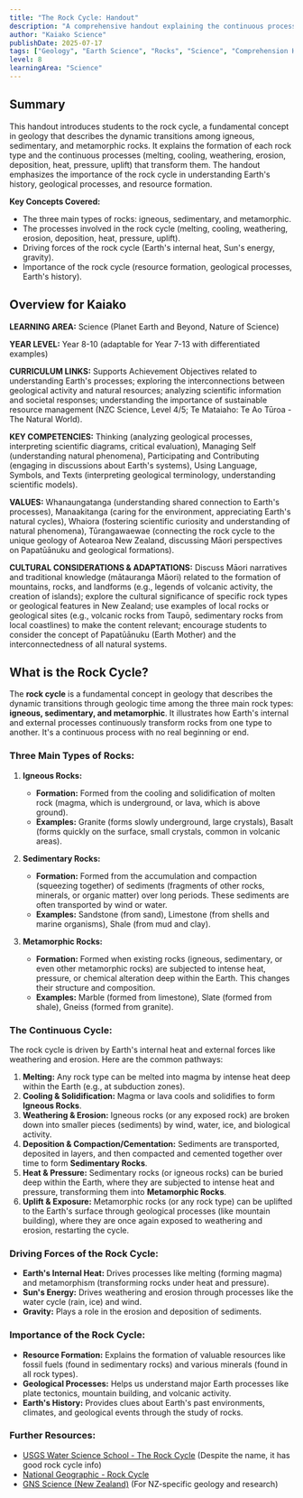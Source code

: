 ```yaml
---
title: "The Rock Cycle: Handout"
description: "A comprehensive handout explaining the continuous process by which rocks are formed, broken down, and reformed, designed for Earth Science students."
author: "Kaiako Science"
publishDate: 2025-07-17
tags: ["Geology", "Earth Science", "Rocks", "Science", "Comprehension Handout", "Aotearoa New Zealand Curriculum"]
level: 8
learningArea: "Science"
---
```


## Summary

This handout introduces students to the rock cycle, a fundamental concept in geology that describes the dynamic transitions among igneous, sedimentary, and metamorphic rocks. It explains the formation of each rock type and the continuous processes (melting, cooling, weathering, erosion, deposition, heat, pressure, uplift) that transform them. The handout emphasizes the importance of the rock cycle in understanding Earth's history, geological processes, and resource formation.

**Key Concepts Covered:**
*   The three main types of rocks: igneous, sedimentary, and metamorphic.
*   The processes involved in the rock cycle (melting, cooling, weathering, erosion, deposition, heat, pressure, uplift).
*   Driving forces of the rock cycle (Earth's internal heat, Sun's energy, gravity).
*   Importance of the rock cycle (resource formation, geological processes, Earth's history).

## Overview for Kaiako

**LEARNING AREA:** Science (Planet Earth and Beyond, Nature of Science)

**YEAR LEVEL:** Year 8-10 (adaptable for Year 7-13 with differentiated examples)

**CURRICULUM LINKS:** Supports Achievement Objectives related to understanding Earth's processes; exploring the interconnections between geological activity and natural resources; analyzing scientific information and societal responses; understanding the importance of sustainable resource management (NZC Science, Level 4/5; Te Mataiaho: Te Ao Tūroa - The Natural World).

**KEY COMPETENCIES:** Thinking (analyzing geological processes, interpreting scientific diagrams, critical evaluation), Managing Self (understanding natural phenomena), Participating and Contributing (engaging in discussions about Earth's systems), Using Language, Symbols, and Texts (interpreting geological terminology, understanding scientific models).

**VALUES:** Whanaungatanga (understanding shared connection to Earth's processes), Manaakitanga (caring for the environment, appreciating Earth's natural cycles), Whaiora (fostering scientific curiosity and understanding of natural phenomena), Tūrangawaewae (connecting the rock cycle to the unique geology of Aotearoa New Zealand, discussing Māori perspectives on Papatūānuku and geological formations).

**CULTURAL CONSIDERATIONS & ADAPTATIONS:** Discuss Māori narratives and traditional knowledge (mātauranga Māori) related to the formation of mountains, rocks, and landforms (e.g., legends of volcanic activity, the creation of islands); explore the cultural significance of specific rock types or geological features in New Zealand; use examples of local rocks or geological sites (e.g., volcanic rocks from Taupō, sedimentary rocks from local coastlines) to make the content relevant; encourage students to consider the concept of Papatūānuku (Earth Mother) and the interconnectedness of all natural systems.

## What is the Rock Cycle?

The **rock cycle** is a fundamental concept in geology that describes the dynamic transitions through geologic time among the three main rock types: **igneous, sedimentary, and metamorphic**. It illustrates how Earth's internal and external processes continuously transform rocks from one type to another. It's a continuous process with no real beginning or end.

### Three Main Types of Rocks:

1.  **Igneous Rocks:**
    *   **Formation:** Formed from the cooling and solidification of molten rock (magma, which is underground, or lava, which is above ground).
    *   **Examples:** Granite (forms slowly underground, large crystals), Basalt (forms quickly on the surface, small crystals, common in volcanic areas).

2.  **Sedimentary Rocks:**
    *   **Formation:** Formed from the accumulation and compaction (squeezing together) of sediments (fragments of other rocks, minerals, or organic matter) over long periods. These sediments are often transported by wind or water.
    *   **Examples:** Sandstone (from sand), Limestone (from shells and marine organisms), Shale (from mud and clay).

3.  **Metamorphic Rocks:**
    *   **Formation:** Formed when existing rocks (igneous, sedimentary, or even other metamorphic rocks) are subjected to intense heat, pressure, or chemical alteration deep within the Earth. This changes their structure and composition.
    *   **Examples:** Marble (formed from limestone), Slate (formed from shale), Gneiss (formed from granite).

### The Continuous Cycle:

The rock cycle is driven by Earth's internal heat and external forces like weathering and erosion. Here are the common pathways:

1.  **Melting:** Any rock type can be melted into magma by intense heat deep within the Earth (e.g., at subduction zones).
2.  **Cooling & Solidification:** Magma or lava cools and solidifies to form **Igneous Rocks**.
3.  **Weathering & Erosion:** Igneous rocks (or any exposed rock) are broken down into smaller pieces (sediments) by wind, water, ice, and biological activity.
4.  **Deposition & Compaction/Cementation:** Sediments are transported, deposited in layers, and then compacted and cemented together over time to form **Sedimentary Rocks**.
5.  **Heat & Pressure:** Sedimentary rocks (or igneous rocks) can be buried deep within the Earth, where they are subjected to intense heat and pressure, transforming them into **Metamorphic Rocks**.
6.  **Uplift & Exposure:** Metamorphic rocks (or any rock type) can be uplifted to the Earth's surface through geological processes (like mountain building), where they are once again exposed to weathering and erosion, restarting the cycle.

### Driving Forces of the Rock Cycle:

*   **Earth's Internal Heat:** Drives processes like melting (forming magma) and metamorphism (transforming rocks under heat and pressure).
*   **Sun's Energy:** Drives weathering and erosion through processes like the water cycle (rain, ice) and wind.
*   **Gravity:** Plays a role in the erosion and deposition of sediments.

### Importance of the Rock Cycle:

*   **Resource Formation:** Explains the formation of valuable resources like fossil fuels (found in sedimentary rocks) and various minerals (found in all rock types).
*   **Geological Processes:** Helps us understand major Earth processes like plate tectonics, mountain building, and volcanic activity.
*   **Earth's History:** Provides clues about Earth's past environments, climates, and geological events through the study of rocks.

### Further Resources:

*   [USGS Water Science School - The Rock Cycle](https://www.usgs.gov/special-topics/water-science-school/science/water-cycle) (Despite the name, it has good rock cycle info)
*   [National Geographic - Rock Cycle](https://www.nationalgeographic.org/encyclopedia/rock-cycle/)
*   [GNS Science (New Zealand)](https://www.gns.cri.nz/) (For NZ-specific geology and research)